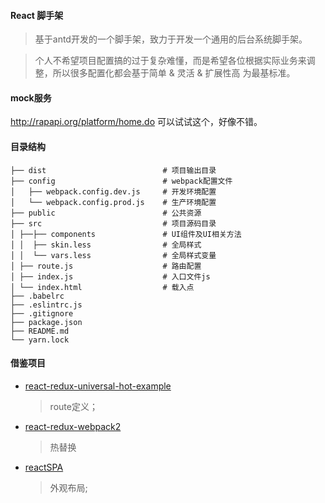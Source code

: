#### React 脚手架
> 基于antd开发的一个脚手架，致力于开发一个通用的后台系统脚手架。

> 个人不希望项目配置搞的过于复杂难懂，而是希望各位根据实际业务来调整，所以很多配置化都会基于简单 & 灵活 & 扩展性高 为最基标准。

#### mock服务

http://rapapi.org/platform/home.do 可以试试这个，好像不错。


#### 目录结构
``` shell
├── dist                          # 项目输出目录
├── config                        # webpack配置文件
│   ├── webpack.config.dev.js     # 开发环境配置
│   └── webpack.config.prod.js    # 生产环境配置
├── public                        # 公共资源
├── src                           # 项目源码目录
│ ├──├── components               # UI组件及UI相关方法
│ │  ├── skin.less                # 全局样式
│ │  └── vars.less                # 全局样式变量
│ ├── route.js                    # 路由配置
│ ├── index.js                    # 入口文件js
│ └── index.html                  # 载入点
├── .babelrc      
├── .eslintrc.js                
├── .gitignore
├── package.json
├── README.md
└── yarn.lock
```




#### 借鉴项目

* [react-redux-universal-hot-example](https://github.com/erikras/react-redux-universal-hot-example)
  > route定义；

* [react-redux-webpack2](https://github.com/hyy1115/react-redux-webpack2)
  > 热替换

* [reactSPA](https://github.com/MuYunyun/reactSPA)
  > 外观布局;

